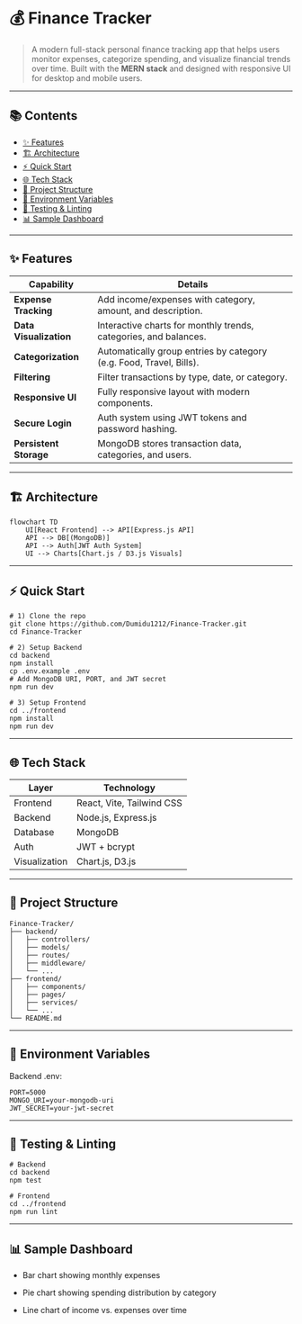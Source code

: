 # 💰 Finance Tracker

> A modern full-stack personal finance tracking app that helps users monitor expenses, categorize spending, and visualize financial trends over time. Built with the **MERN stack** and designed with responsive UI for desktop and mobile users.

---

## 📚 Contents

- [✨ Features](#-features)
- [🏗️ Architecture](#️-architecture)
- [⚡ Quick Start](#-quick-start)
- [🌐 Tech Stack](#-tech-stack)
- [📂 Project Structure](#-project-structure)
- [🔐 Environment Variables](#-environment-variables)
- [🧪 Testing & Linting](#-testing--linting)
- [📊 Sample Dashboard](#-sample-dashboard)

---

## ✨ Features

| Capability               | Details                                                                 |
|--------------------------|-------------------------------------------------------------------------|
| **Expense Tracking**     | Add income/expenses with category, amount, and description.             |
| **Data Visualization**   | Interactive charts for monthly trends, categories, and balances.        |
| **Categorization**       | Automatically group entries by category (e.g. Food, Travel, Bills).     |
| **Filtering**            | Filter transactions by type, date, or category.                         |
| **Responsive UI**        | Fully responsive layout with modern components.                         |
| **Secure Login**         | Auth system using JWT tokens and password hashing.                      |
| **Persistent Storage**   | MongoDB stores transaction data, categories, and users.                 |

---

## 🏗️ Architecture

```mermaid
flowchart TD
    UI[React Frontend] --> API[Express.js API]
    API --> DB[(MongoDB)]
    API --> Auth[JWT Auth System]
    UI --> Charts[Chart.js / D3.js Visuals]
```

---

## ⚡ Quick Start

```
# 1) Clone the repo
git clone https://github.com/Dumidu1212/Finance-Tracker.git
cd Finance-Tracker

# 2) Setup Backend
cd backend
npm install
cp .env.example .env
# Add MongoDB URI, PORT, and JWT secret
npm run dev

# 3) Setup Frontend
cd ../frontend
npm install
npm run dev
```

---

## 🌐 Tech Stack

| Layer         | Technology                |
| ------------- | ------------------------- |
| Frontend      | React, Vite, Tailwind CSS |
| Backend       | Node.js, Express.js       |
| Database      | MongoDB                   |
| Auth          | JWT + bcrypt              |
| Visualization | Chart.js, D3.js           |

---

## 📂 Project Structure

```
Finance-Tracker/
├── backend/
│   ├── controllers/
│   ├── models/
│   ├── routes/
│   ├── middleware/
│   └── ...
├── frontend/
│   ├── components/
│   ├── pages/
│   ├── services/
│   └── ...
└── README.md
```

---

## 🔐 Environment Variables

Backend .env:

```
PORT=5000
MONGO_URI=your-mongodb-uri
JWT_SECRET=your-jwt-secret
```

---

## 🧪 Testing & Linting

```
# Backend
cd backend
npm test

# Frontend
cd ../frontend
npm run lint
```

---

## 📊 Sample Dashboard

  - Bar chart showing monthly expenses

  - Pie chart showing spending distribution by category

  - Line chart of income vs. expenses over time

